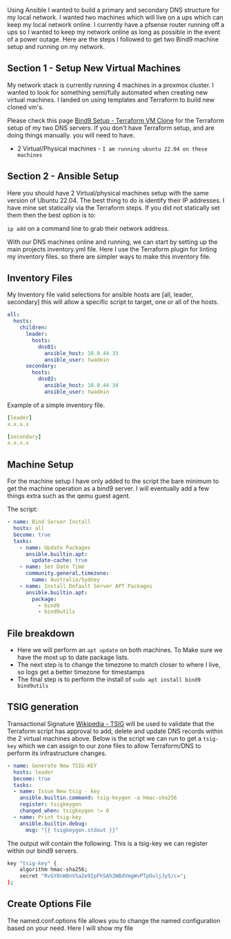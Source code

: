 Using Ansible I wanted to build a primary and secondary DNS structure for my local network. I wanted two machines which will live on a ups which can keep my local network online. I currently have a pfsense router running off a ups so I wanted to keep my network online as long as possible in the event of a power outage. Here are the steps I followed to get two Bind9 machine setup and running on my network.

## Section 1 - Setup New Virtual Machines

My network stack is currently running 4 machines in a proxmox cluster. I wanted to look for something semi/fully automated when creating new virtual machines. I landed on using templates and Terraform to build new cloned vm's.

Please check this page [Bind9 Setup - Terraform VM Clone](Bind9%20Setup%20-%20Terraform%20VM%20Clone.md) for the Terraform setup of my two DNS servers. If you don't have Terraform setup, and are doing things manually. you will need to have.

- 2 Virtual/Physical machines - `I am running ubuntu 22.04 on these machines`

## Section 2 - Ansible Setup 

Here you should have 2 Virtual/physical machines setup with the same version of Ubuntu 22.04. The best thing to do is identify their IP addresses. I have mine set statically via the Terraform steps. If you did not statically set them then the best option is to:

`ip add` on a command line to grab their network address.

With our DNS machines online and running, we can start by setting up the main projects inventory.yml file. Here I use the Terraform plugin for linting my inventory files. so there are simpler ways to make this inventory file. 

## Inventory Files 

My Inventory file valid selections for ansible hosts are [all, leader, secondary] this will allow a specific script to target, one or all of the hosts.

```yml
all:
  hosts:
    children:
      leader:
        hosts:
          dns01:
            ansible_host: 10.0.44.33
            ansible_user: twadmin
      secondary:
        hosts:
          dns02:
            ansible_host: 10.0.44.34
            ansible_user: twadmin
```

Example of a simple inventory file. 
```yml
[leader]
x.x.x.x

[secondary]
x.x.x.x
```



## Machine Setup

For the machine setup I have only added to the script the bare minimum to get the machine operation as a bind9 server. I will eventually add a few things extra such as the qemu guest agent.

The script:
```yml
- name: Bind Server Install
  hosts: all
  become: true
  tasks:
    - name: Update Packages
      ansible.builtin.apt:
        update-cache: true
    - name: Set Date Time
      community.general.timezone:
        name: Australia/Sydney
    - name: Install Default Server APT Packages
      ansible.builtin.apt:
        package:
          - bind9
          - bind9utils
```


## File breakdown

- Here we will perform an `apt update` on both machines. To Make sure we have the most up to date package lists.
- The next step is to change the timezone to match closer to where I live, so logs get a better timezone for timestamps
- The final step is to perform the install of `sudo apt install bind9 bind9utils`

## TSIG generation

Transactional Signature [Wikipedia - TSIG](https://en.wikipedia.org/wiki/TSIG) will be used to validate that the Terraform script has approval to add, delete and update DNS records within the 2 virtual machines above. Below is the script we can run to get a `tsig-key` which we can assign to our zone files to allow Terraform/DNS to perform its infrastructure changes.

```yml
- name: Generate New TSIG-KEY
  hosts: leader
  become: true
  tasks:
  - name: Issue New tsig - key
    ansible.builtin.command: tsig-keygen -a hmac-sha256
    register: tsigkeygen
    changed_when: tsigkeygen != 0
  - name: Print tsig-key
    ansible.builtin.debug:
      msg: "{{ tsigkeygen.stdout }}"
```

The output will contain the following. This is a tsig-key we can register within our bind9 servers.
```bash
key "tsig-key" {
	algorithm hmac-sha256;
	secret "RvGY8nW8nVSaZe9IpFhSAh2WBdVmgWvPTpOuljJyS/c=";
};

```

## Create Options File

The named.conf.options file allows you to change the named configuration based on your need. Here I will show my file